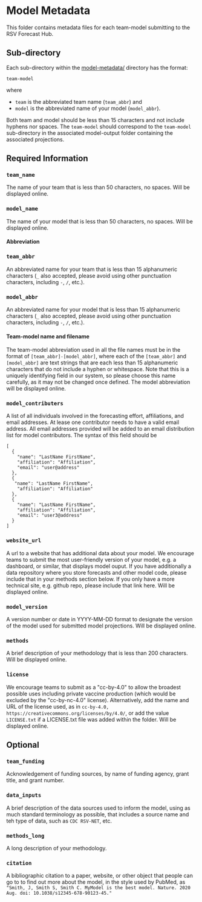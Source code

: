 # Model Metadata

This folder contains metadata files for each team-model submitting to the RSV Forecast Hub.

## Sub-directory
Each sub-directory within the [model-metadata/](https://github.com/HopkinsIDD/rsv-forecast-hub/edit/main/model-metadata) directory has the format:

```
team-model
```

where 
- ```team``` is the abbreviated team name (```team_abbr```) and
- ```model``` is the abbreviated name of your model (```model_abbr```).

Both team and model should be less than 15 characters and not include hyphens nor spaces.
The ```team-model``` should correspond to the ```team-model``` sub-directory in the associated model-output folder containing the associated projections.

## Required Information
### ```team_name```
The name of your team that is less than 50 characters, no spaces. Will be displayed online.

### ```model_name```
The name of your model that is less than 50 characters, no spaces. Will be displayed online.

#### Abbreviation
### ```team_abbr```
An abbreviated name for your team that is less than 15 alphanumeric characters (```_``` also accepted, please avoid using other punctuation characters, including ```-```, ```/```, etc.).

### ```model_abbr```
An abbreviated name for your model that is less than 15 alphanumeric characters (```_``` also accepted, please avoid using other punctuation characters, including ```-```, ```/```, etc.). 

#### Team-model name and filename
The team-model abbreviation used in all the file names must be in the format of ```[team_abbr]-[model_abbr]```, where each of the ```[team_abbr]``` and ```[model_abbr]``` are text strings that are each less than 15 alphanumeric characters that do not include a hyphen or whitespace.
Note that this is a uniquely identifying field in our system, so please choose this name carefully, as it may not be changed once defined. The model abbreviation will be displayed online. 

### ```model_contributers```
A list of all individuals involved in the forecasting effort, affiliations, and email addresses.
At lease one contributor needs to have a valid email address. All email addresses provided will be added to an email distribution list for model contributors.
The syntax of this field should be

```
[
  {
    "name": "LastName FirstName",
    "affiliation": "Affiliation",
    "email": "user@address"
  },
  {
   "name": "LastName FirstName",
    "affiliation": "Affiliation"
  },
  {
    "name": "LastName FirstName",
    "affiliation": "Affiliation",
    "email": "user3@address"
  }
]
```

### ```website_url```
A url to a website that has additional data about your model. We encourage teams to submit the most user-friendly version of your model, e.g. a dashboard, or similar, that displays model ouput.
If you have additionally a data repository where you store forecasts and other model code, please include that in your methods section below.
If you only have a more technical site, e.g. github repo, please include that link here. Will be displayed online.

### ```model_version```
A version number or date in YYYY-MM-DD format to designate the version of the model used for submitted model projections. Will be displayed online.

### ```methods```
A brief description of your methodology that is less than 200 characters. Will be displayed online.

### ```license```
We encourage teams to submit as a "cc-by-4.0" to allow the broadest possible uses including private vaccine production (which would be excluded by the "cc-by-nc-4.0" license).
Alternatively, add the name and URL of the license used, as in ```cc-by-4.0, https://creativecommons.org/licenses/by/4.0/```, or add the value ```LICENSE.txt``` if a LICENSE.txt file was added within the folder.
Will be displayed online.

## Optional
### ```team_funding```
Acknowledgement of funding sources, by name of funding agency, grant title, and grant number.

### ```data_inputs```
A brief description of the data sources used to inform the model, using as much standard terminology as possible, that includes a source name and teh type of data, such as ```CDC RSV-NET```, etc.

### ```methods_long```
A long description of your methodology.

### ```citation```
A bibliographic citation to a paper, website, or other object that people can go to to find out more about the model, in the style used by PubMed, as ```"Smith, J, Smith S, Smith C. MyModel is the best model. Nature. 2020 Aug. doi: 10.1038/s12345-678-90123-45."```
